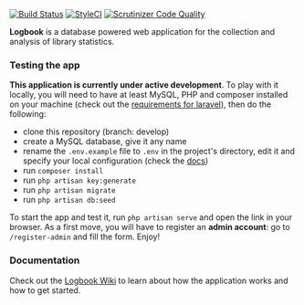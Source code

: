 [![Build Status](https://travis-ci.org/gpaddis/logbook.svg?branch=develop)](https://travis-ci.org/gpaddis/logbook)
[![StyleCI](https://styleci.io/repos/104880175/shield?branch=develop)](https://styleci.io/repos/104880175)
[![Scrutinizer Code Quality](https://scrutinizer-ci.com/g/gpaddis/logbook/badges/quality-score.png?b=develop)](https://scrutinizer-ci.com/g/gpaddis/logbook/?branch=develop)

**Logbook** is a database powered web application for the collection and analysis of library statistics.

### Testing the app
**This application is currently under active development**. To play with it locally, you will need to have at least MySQL, PHP and composer installed on your machine (check out the [requirements for laravel](https://laravel.com/docs/5.5/installation)), then do the following:
* clone this repository (branch: develop)
* create a MySQL database, give it any name
* rename the `.env.example` file to `.env` in the project's directory, edit it and specify your local configuration (check the [docs](https://laravel.com/docs/5.5/configuration))
* run `composer install`
* run `php artisan key:generate`
* run `php artisan migrate`
* run `php artisan db:seed`

To start the app and test it, run `php artisan serve` and open the link in your browser. As a first move, you will have to register an **admin account**: go to `/register-admin` and fill the form. Enjoy!

### Documentation
Check out the [Logbook Wiki](https://github.com/gpaddis/logbook/wiki) to learn about how the application works and how to get started.
